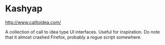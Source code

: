 Kashyap
=======



http://www.calltoidea.com/

A collection of call to idea type UI interfaces. Useful for inspiration.
Do note that it almost crashed Firefox, probably a rogue script
somewhere.
